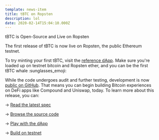 ```yaml
---
template: news-item
title: tBTC on Ropsten
description: lol
date: 2020-02-14T15:04:10.000Z
---
```

tBTC is Open-Source and Live on Ropsten

The first release of tBTC is now live on Ropsten, the public Ethereum testnet.

To try minting your first tBTC, visit the [reference dApp](https://dapp.test.tbtc.network). Make sure you're loaded up on testnet bitcoin and Ropsten ether, and you can be the first tBTC whale
:sunglasses_emoji:

While the code undergoes audit and further testing, development is now [public on GitHub](https://github.com/keep-network/tbtc).  That means you can begin building Bitcoin experiences on DeFi apps like Compound and Uniswap,
today. To learn more about this release, you can:

\-> [Read the latest spec](https://docs.keep.network/tbtc/index.pdf)

\-> [Browse the source code](https://github.com/keep-network/tbtc/tree/master/solidity)

\-> [Play with the dApp](https://dapp.test.tbtc.network/)

\-> [Build on testnet](https://www.npmjs.com/package/@keep-network/tbtc.js)
